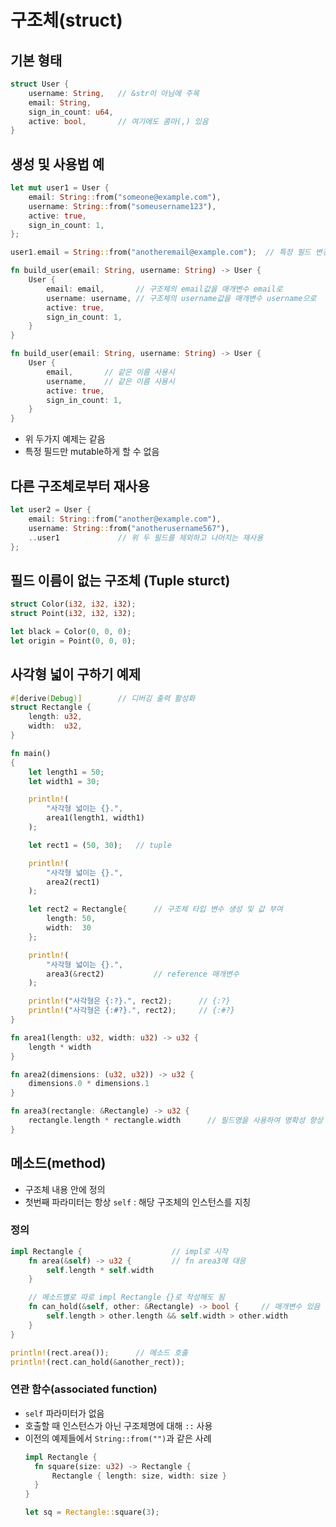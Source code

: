 # 구조체(struct)

## 기본 형태
```rust
struct User {
    username: String,   // &str이 아님에 주목
    email: String,
    sign_in_count: u64,
    active: bool,       // 여기에도 콤마(,) 있음
}
```

## 생성 및 사용법 예
```rust
let mut user1 = User {
    email: String::from("someone@example.com"),
    username: String::from("someusername123"),
    active: true,
    sign_in_count: 1,
};

user1.email = String::from("anotheremail@example.com");  // 특정 필드 변경
```
```rust
fn build_user(email: String, username: String) -> User {
    User {
        email: email,       // 구조체의 email값을 매개변수 email로 
        username: username, // 구조체의 username값을 매개변수 username으로
        active: true,
        sign_in_count: 1,
    }
}

fn build_user(email: String, username: String) -> User {
    User {
        email,       // 같은 이름 사용시
        username,    // 같은 이름 사용시
        active: true,
        sign_in_count: 1,
    }
}
```
* 위 두가지 예제는 같음
* 특정 필드만 mutable하게 할 수 없음

## 다른 구조체로부터 재사용
```rust
let user2 = User {
    email: String::from("another@example.com"),
    username: String::from("anotherusername567"),
    ..user1             // 위 두 필드를 제외하고 나머지는 재사용
};
```

## 필드 이름이 없는 구조체 (Tuple sturct)
```rust
struct Color(i32, i32, i32);
struct Point(i32, i32, i32);

let black = Color(0, 0, 0);
let origin = Point(0, 0, 0);
```

## 사각형 넓이 구하기 예제
```rust
#[derive(Debug)]		// 디버깅 출력 활성화
struct Rectangle {
	length: u32,
	width:	u32,
}

fn main()
{
	let length1 = 50;
	let width1 = 30;

	println!(
		"사각형 넓이는 {}.",
		area1(length1, width1)
	);

	let rect1 = (50, 30);	// tuple

	println!(
		"사각형 넓이는 {}.",
		area2(rect1)
	);

	let rect2 = Rectangle{		// 구조체 타입 변수 생성 및 값 부여
		length: 50,
		width:	30
	};

	println!(
		"사각형 넓이는 {}.",
		area3(&rect2)			// reference 매개변수
	);

	println!("사각형은 {:?}.", rect2);		// {:?}
	println!("사각형은 {:#?}.", rect2);		// {:#?}
}

fn area1(length: u32, width: u32) -> u32 {
	length * width
}

fn area2(dimensions: (u32, u32)) -> u32 {
	dimensions.0 * dimensions.1
}

fn area3(rectangle: &Rectangle) -> u32 {
	rectangle.length * rectangle.width		// 필드명을 사용하여 명확성 향상
}
```

## 메소드(method)
* 구조체 내용 안에 정의
* 첫번째 파라미터는 항상 `self` : 해당 구조체의 인스턴스를 지칭

### 정의
```rust
impl Rectangle {                    // impl로 시작
    fn area(&self) -> u32 {         // fn area3에 대응
        self.length * self.width
    }

    // 메소드별로 따로 impl Rectangle {}로 작성해도 됨
    fn can_hold(&self, other: &Rectangle) -> bool {     // 매개변수 있음
        self.length > other.length && self.width > other.width
    }
}

println!(rect.area());      // 메소드 호출
println!(rect.can_hold(&another_rect));
```

### 연관 함수(associated function)
* `self` 파라미터가 없음
* 호출할 때 인스턴스가 아닌 구조체명에 대해 `::` 사용
* 이전의 예제들에서 `String::from("")`과 같은 사례
  ```rust
  impl Rectangle {
    fn square(size: u32) -> Rectangle {
        Rectangle { length: size, width: size }
    }
  }

  let sq = Rectangle::square(3);
  ```